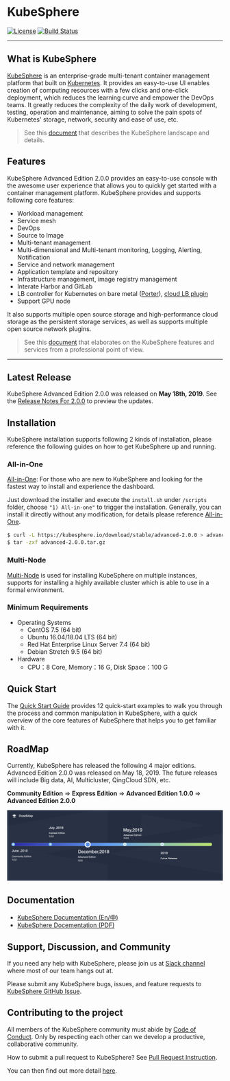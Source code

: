 # KubeSphere
[![License](http://img.shields.io/badge/license-apache%20v2-blue.svg)](https://github.com/KubeSphere/KubeSphere/blob/master/LICENSE)
[![Build Status](https://travis-ci.org/kubesphere/kubesphere.svg?branch=master)](https://travis-ci.org/kubesphere/kubesphere)

----

## What is KubeSphere

[KubeSphere](https://kubesphere.io/) is an enterprise-grade multi-tenant container management platform that built on [Kubernetes](https://kubernetes.io). It provides an easy-to-use UI enables creation of computing resources with a few clicks and one-click deployment, which reduces the learning curve and empower the DevOps teams. It greatly reduces the complexity of the daily work of development, testing, operation and maintenance, aiming to solve the pain spots of Kubernetes' storage, network, security and ease of use, etc.

> See this [document](https://docs.kubesphere.io/advanced-v2.0/zh-CN/introduction/intro/) that describes the KubeSphere landscape and details.

## Features

KubeSphere Advanced Edition 2.0.0 provides an easy-to-use console with the awesome user experience that allows you to quickly get started with a container management platform. KubeSphere provides and supports following core features:


- Workload management
- Service mesh
- DevOps
- Source to Image
- Multi-tenant management
- Multi-dimensional and Multi-tenant monitoring, Logging, Alerting, Notification
- Service and network management
- Application template and repository
- Infrastructure management, image registry management
- Interate Harbor and GitLab
- LB controller for Kubernetes on bare metal ([Porter](https://github.com/kubesphere/porter)), [cloud LB plugin](https://github.com/yunify/qingcloud-cloud-controller-manager)
- Support GPU node


It also supports multiple open source storage and high-performance cloud storage as the persistent storage services, as well as supports multiple open source network plugins.

> See this [document](https://docs.kubesphere.io/advanced-v2.0/zh-CN/introduction/features/) that elaborates on the KubeSphere features and services from a professional point of view.

----

## Latest Release

KubeSphere Advanced Edition 2.0.0 was released on **May 18th, 2019**. See the [Release Notes For 2.0.0](https://docs.kubesphere.io/advanced-v2.0/release/release-v200/) to preview the updates.

## Installation

KubeSphere installation supports following 2 kinds of installation, please reference the following guides on how to get KubeSphere up and running.

### All-in-One

[All-in-One](https://docs.kubesphere.io/advanced-v2.0/zh-CN/installation/all-in-one/): For those who are new to KubeSphere and looking for the fastest way to install and experience the dashboard. 

Just download the installer and execute the `install.sh` under `/scripts` folder, choose `"1) All-in-one"` to trigger the installation. Generally, you can install it directly without any modification, for details please reference [All-in-One](https://docs.kubesphere.io/advanced-v2.0/zh-CN/installation/all-in-one/).

```bash
$ curl -L https://kubesphere.io/download/stable/advanced-2.0.0 > advanced-2.0.0.tar.gz
$ tar -zxf advanced-2.0.0.tar.gz
```

### Multi-Node

[Multi-Node](https://docs.kubesphere.io/advanced-v2.0/zh-CN/installation/multi-node/) is used for installing KubeSphere on multiple instances, supports for installing a highly available cluster which is able to use in a formal environment.


### Minimum Requirements

- Operating Systems
   - CentOS 7.5 (64 bit)
   - Ubuntu 16.04/18.04 LTS (64 bit)
   - Red Hat Enterprise Linux Server 7.4 (64 bit)
   - Debian Stretch 9.5 (64 bit)
- Hardware
   - CPU：8 Core,  Memory：16 G, Disk Space：100 G

## Quick Start

The [Quick Start Guide](https://docs.kubesphere.io/advanced-v2.0/quick-start/admin-quick-start/) provides 12 quick-start examples to walk you through the process and common manipulation in KubeSphere, with a quick overview of the core features of KubeSphere that helps you to get familiar with it.


## RoadMap

Currently, KubeSphere has released the following 4 major editions. Advanced Edition 2.0.0 was released on May 18, 2019. The future releases will include Big data, AI, Multicluster, QingCloud SDN, etc.

**Community Edition** => **Express Edition** => **Advanced Edition 1.0.0** => **Advanced Edition 2.0.0**

![Roadmap](docs/images/roadmap-en.png)

## Documentation

- [KubeSphere Documentation (En/中) ](https://docs.kubesphere.io/)
- [KubeSphere Docementation (PDF)](https://docs.kubesphere.io/KubeSphere-advanced-v2.0.pdf)

## Support, Discussion, and Community

If you need any help with KubeSphere, please join us at [Slack channel](http://kubesphere.slack.com/) where most of our team hangs out at.

Please submit any KubeSphere bugs, issues, and feature requests to [KubeSphere GitHub Issue](https://github.com/kubesphere/kubesphere/issues).

## Contributing to the project

All members of the KubeSphere community must abide by [Code of Conduct](docs/code-of-conduct.md). Only by respecting each other can we develop a productive, collaborative community.

How to submit a pull request to KubeSphere? See [Pull Request Instruction](docs/pull-requests.md).

You can then find out more detail [here](docs/welcome-to-KubeSphere-new-developer-guide.md).


